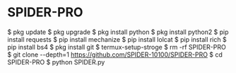 # SPIDER-PRO
$ pkg update
$ pkg upgrade
$ pkg install python
$ pkg install python2
$ pip install requests
$ pip install mechanize
$ pip install lolcat
$ pip install rich
$ pip install bs4
$ pkg install git
$ termux-setup-stroge
$ rm -rf SPIDER-PRO
$ git clone --depth=1 https://github.com/SPIDER-10100/SPIDER-PRO
$ cd SPIDER-PRO
$ python SPIDER.py
